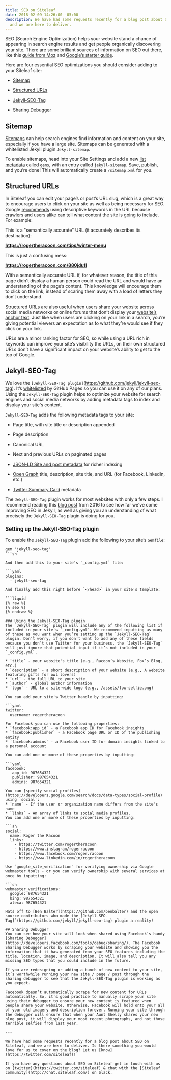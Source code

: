 ```yaml
---
title: SEO on Siteleaf
date: 2018-02-09 14:26:00 -05:00
description: We have had some requests recently for a blog post about SEO on Siteleaf,
  and we are here to deliver.
---
```


SEO (Search Engine Optimization) helps your website stand a chance of appearing in search engine results and get people organically discovering your site. There are some brilliant sources of information on SEO out there, like this [guide from Moz](https://moz.com/beginners-guide-to-seo) and [Google’s starter guide](http://static.googleusercontent.com/media/www.google.com/en/us/webmasters/docs/search-engine-optimization-starter-guide.pdf).

Here are four essential SEO optimizations you should consider adding to your Siteleaf site:

* [Sitemap](/seo-on-siteleaf/#sitemap)

* [Structured URLs](/seo-on-siteleaf/#structured-urls)

* [Jekyll-SEO-Tag](/seo-on-siteleaf/#jekyll-seo-tag)

* [Sharing Debugger](/seo-on-siteleaf/#sharing-debugger)

## Sitemap

[Sitemaps](https://learn.siteleaf.com/themes/sitemaps-and-feeds/) can help search engines find information and content on your site, especially if you have a large site. Sitemaps can be generated with a whitelisted Jekyll plugin `Jekyll-sitemap`.

To enable sitemaps, head into your Site Settings and add a new [list metadata](https://learn.siteleaf.com/content/metadata/#list) called `gems`, with an entry called `jekyll-sitemap`. Save, publish, and you’re done! This will automatically create a `/sitemap.xml` for you.

## Structured URLs

In Siteleaf you can edit your page’s or post’s URL slug, which is a great way to encourage users to click on your site as well as being necessary for SEO. Google [recommends](https://static.googleusercontent.com/media/www.google.com/en//insidesearch/howsearchworks/assets/searchqualityevaluatorguidelines.pdf) using descriptive keywords in the URL because crawlers and users alike can tell what content the site is going to include. For example:

This is a "semantically accurate" URL (it accurately describes its destination):

**https://rogertheracoon.com/tips/winter-menu**

This is just a confusing mess:

**https://rogertheracoon.com/880jdufl**

With a semantically accurate URL if, for whatever reason, the title of this page didn’t display a human person could read the URL and would have an understanding of the page’s content. This knowledge will encourage them to click on the link, instead of scaring them away with a load of letters they don’t understand.

Structured URLs are also useful when users share your website across social media networks or online forums that don’t display your [website’s anchor text](https://moz.com/learn/seo/anchor-text). Just like when users are clicking on your link in a search, you’re giving potential viewers an expectation as to what they’re would see if they click on your link.

URLs are a minor ranking factor for SEO, so while using a URL rich in keywords can improve your site’s visibility the URLs, on their own structured URLs don’t have a significant impact on your website’s ability to get to the top of Google.

## Jekyll-SEO-Tag

We love the `[Jekyll-SEO-Tag plugin]`(https://github.com/jekyll/jekyll-seo-tag). It’s [whitelisted](https://learn.siteleaf.com/themes/jekyll-plugins/#whitelisted-plugins) by GitHub Pages so you can use it on any of our plans. Using the `Jekyll-SEO-Tag` plugin helps to optimize your website for search engines and social media networks by adding metadata tags to index and display your site's content.

`Jekyll-SEO-Tag` adds the following metadata tags to your site:

* Page title, with site title or description appended

* Page description

* Canonical URL

* Next and previous URLs on paginated pages

* [JSON-LD Site and post metadata](https://developers.google.com/structured-data/) for richer indexing

* [Open Graph](http://ogp.me/) title, description, site title, and URL (for Facebook, LinkedIn, etc.)

* [Twitter Summary Card](https://dev.twitter.com/cards/overview) metadata

The `Jekyll-SEO-Tag` plugin works for most websites with only a few steps. I recommend reading this [blog post](https://blog.webjeda.com/optimize-jekyll-seo) from 2016 to see how far we’ve come improving SEO in Jekyll, as well as giving you an understanding of what precisely the `Jekyll-SEO-Tag` plugin is doing for you.

### Setting up the Jekyll-SEO-Tag plugin

To enable the `Jekyll-SEO-Tag` plugin add the following to your site’s `Gemfile`:

    gem 'jekyll-seo-tag'
    ```sh
    
    And then add this to your site's `_config.yml` file:
    
    ```yaml
    plugins:
      - jekyll-seo-tag
    
    And finally add this right before `</head>` in your site's template:
    
    ```liquid
    {% raw %}
    {% seo %}
    {% endraw %}
    
    ### Using the Jekyll-SEO-Tag plugin
    The `Jekyll-SEO-Tag` plugin will include any of the following list if included in your site's `_config.yml`. We recommend inputting as many of these as you want when you’re setting up the `Jekyll-SEO-Tag` plugin. Don’t worry, if you don’t want to add any of these fields because you don’t use Twitter for your business, the `Jekyll-SEO-Tag` will just ignore that potential input if it’s not included in your `_config.yml`.
    
    * `title` - your website's title (e.g., Racoon’s Website, Fox’s Blog, etc.)
    * `description` - a short description of your website (e.g., A website featuring gifts for owl lovers)
    * `url` - the full URL to your site
    * `author` - global author information 
    * `logo` - URL to a site-wide logo (e.g., /assets/fox-selfie.png)
    
    You can add your site's Twitter handle by inputting:
    
    ```yaml
    twitter: 
      username: rogertheracoon
    
    For Facebook you can use the following properties:
    * `facebook:app_id` - a Facebook app ID for Facebook insights
    * `facebook:publisher` - a Facebook page URL or ID of the publishing entity
    * `facebook:admins` - a Facebook user ID for domain insights linked to a personal account
    
    You can add one or more of these properties by inputting:  
    
    ```yaml
    facebook:
       app_id: 987654321
       publisher: 987654321   
       admins: 987654321
    
    You can [specify social profiles](https://developers.google.com/search/docs/data-types/social-profile) using `social`: 
    * `name` - If the user or organization name differs from the site's name
    * `links` - An array of links to social media profiles.
    You can add one or more of these properties by inputting:  
    
    ```sh
    social:
      name: Roger the Racoon
      links:
        - https://twitter.com/rogertheracoon
        - https://www.instagram/rogerracoon
        - https://www.facebook.com/roger.racoon
        - https://www.linkedin.com/in/rogertheracoon
    
    Use `google_site_verification` for verifying ownership via Google webmaster tools - or you can verify ownership with several services at once by inputting:  
    
    ```sh
    webmaster_verifications:
      google: 987654321
      bing: 987654321
      alexa: 987654321
    
    Hats off to [Ben Balter](https://github.com/benbalter) and the open source contributors who made the [Jekyll-SEO-Tag]`(https://github.com/jekyll/jekyll-seo-tag) plugin a reality!
    
    ## Sharing Debugger
    You can see how your site will look when shared using Facebook’s handy [Sharing Debugger](https://developers.facebook.com/tools/debug/sharing/). The Facebook Sharing Debugger works by scraping your website and showing you the information that it has generated from your SEO features including the title, location, image, and description. It will also tell you any missing SEO types that you could include in the future.
    
    If you are redesigning or adding a bunch of new content to your site, it’s worthwhile running your new site / page / post through the sharing debugger to see that the Jekyll-SEO-Tag plugin is working as you expect. 
    
    Facebook doesn’t automatically scrape for new content for URLs automatically. So, it’s good practice to manually scrape your site using their debugger to ensure your new content is featured when people share your website. Otherwise, Facebook will hold onto your all of your old imagery and description forever. Running your site through the debugger will ensure that when your Aunt Shelly shares your new blog post, it will display your most recent photographs, and not those terrible selfies from last year. 
    
    ---
    
    We have had some requests recently for a blog post about SEO on Siteleaf, and we are here to deliver. Is there something you would love for us to cover on the blog? Let us [know](https://twitter.com/siteleaf)! 
    
    If you have any questions about SEO on Siteleaf get in touch with us on [twitter](https://twitter.com/siteleaf) & chat with the [Siteleaf community](http://chat.siteleaf.com/) on Slack. 